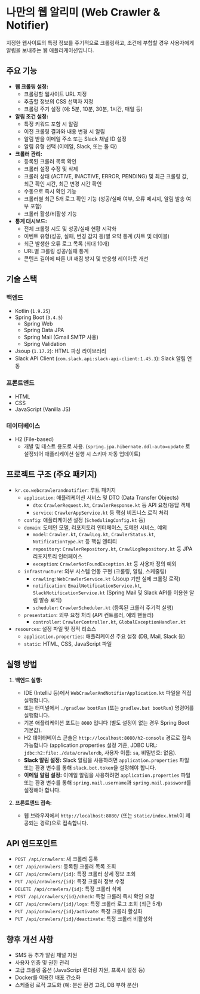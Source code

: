 # 나만의 웹 알리미 (Web Crawler & Notifier)

지정한 웹사이트의 특정 정보를 주기적으로 크롤링하고, 조건에 부합할 경우 사용자에게 알림을 보내주는 웹 애플리케이션입니다.

## 주요 기능

* **웹 크롤링 설정:**
    * 크롤링할 웹사이트 URL 지정
    * 추출할 정보의 CSS 선택자 지정
    * 크롤링 주기 설정 (예: 5분, 10분, 30분, 1시간, 매일 등)
* **알림 조건 설정:**
    * 특정 키워드 포함 시 알림
    * 이전 크롤링 결과와 내용 변경 시 알림
    * 알림 받을 이메일 주소 또는 Slack 채널 ID 설정
    * 알림 유형 선택 (이메일, Slack, 또는 둘 다)
* **크롤러 관리:**
    * 등록된 크롤러 목록 확인
    * 크롤러 설정 수정 및 삭제
    * 크롤러 상태 (ACTIVE, INACTIVE, ERROR, PENDING) 및 최근 크롤링 값, 최근 확인 시간, 최근 변경 시간 확인
    * 수동으로 즉시 확인 기능
    * 크롤러별 최근 5개 로그 확인 기능 (성공/실패 여부, 오류 메시지, 알림 발송 여부 포함)
    * 크롤러 활성/비활성 기능
* **통계 대시보드:**
    * 전체 크롤링 시도 및 성공/실패 현황 시각화
    * 이벤트 유형(성공, 실패, 변경 감지 등)별 요약 통계 (차트 및 테이블)
    * 최근 발생한 오류 로그 목록 (최대 10개)
    * URL별 크롤링 성공/실패 통계
    * 콘텐츠 길이에 따른 UI 깨짐 방지 및 반응형 레이아웃 개선

## 기술 스택

### 백엔드
* Kotlin (`1.9.25`)
* Spring Boot (`3.4.5`)
    * Spring Web
    * Spring Data JPA
    * Spring Mail (Gmail SMTP 사용)
    * Spring Validation
* Jsoup (`1.17.2`): HTML 파싱 라이브러리
* Slack API Client (`com.slack.api:slack-api-client:1.45.3`): Slack 알림 연동

### 프론트엔드
* HTML
* CSS
* JavaScript (Vanilla JS)

### 데이터베이스
* H2 (File-based)
    * 개발 및 테스트 용도로 사용. (`spring.jpa.hibernate.ddl-auto=update` 로 설정되어 애플리케이션 실행 시 스키마 자동 업데이트)

## 프로젝트 구조 (주요 패키지)

* `kr.co.webcrawlerandnotifier`: 루트 패키지
    * `application`: 애플리케이션 서비스 및 DTO (Data Transfer Objects)
        * `dto`: `CrawlerRequest.kt`, `CrawlerResponse.kt` 등 API 요청/응답 객체
        * `service`: `CrawlerAppService.kt` 등 핵심 비즈니스 로직 처리
    * `config`: 애플리케이션 설정 (`SchedulingConfig.kt` 등)
    * `domain`: 도메인 모델, 리포지토리 인터페이스, 도메인 서비스, 예외
        * `model`: `Crawler.kt`, `CrawlLog.kt`, `CrawlerStatus.kt`, `NotificationType.kt` 등 핵심 엔티티
        * `repository`: `CrawlerRepository.kt`, `CrawlLogRepository.kt` 등 JPA 리포지토리 인터페이스
        * `exception`: `CrawlerNotFoundException.kt` 등 사용자 정의 예외
    * `infrastructure`: 외부 시스템 연동 구현 (크롤링, 알림, 스케줄링)
        * `crawling`: `WebCrawlerService.kt` (Jsoup 기반 실제 크롤링 로직)
        * `notification`: `EmailNotificationService.kt`, `SlackNotificationService.kt` (Spring Mail 및 Slack API를 이용한 알림 발송 로직)
        * `scheduler`: `CrawlerScheduler.kt` (등록된 크롤러 주기적 실행)
    * `presentation`: 외부 요청 처리 (API 컨트롤러, 예외 핸들러)
        * `controller`: `CrawlerController.kt`, `GlobalExceptionHandler.kt`
* `resources`: 설정 파일 및 정적 리소스
    * `application.properties`: 애플리케이션 주요 설정 (DB, Mail, Slack 등)
    * `static`: HTML, CSS, JavaScript 파일

## 실행 방법

1.  **백엔드 실행:**
    * IDE (IntelliJ 등)에서 `WebCrawlerAndNotifierApplication.kt` 파일을 직접 실행합니다.
    * 또는 터미널에서 `./gradlew bootRun` (또는 `gradlew.bat bootRun`) 명령어를 실행합니다.
    * 기본 애플리케이션 포트는 `8080` 입니다 (별도 설정이 없는 경우 Spring Boot 기본값).
    * H2 데이터베이스 콘솔은 `http://localhost:8080/h2-console` 경로로 접속 가능합니다 (application.properties 설정 기준, JDBC URL: `jdbc:h2:file:./data/crawlerdb`, 사용자 이름: `sa`, 비밀번호: 없음).
    * **Slack 알림 설정:** Slack 알림을 사용하려면 `application.properties` 파일 또는 환경 변수를 통해 `slack.bot.token`을 설정해야 합니다.
    * **이메일 알림 설정:** 이메일 알림을 사용하려면 `application.properties` 파일 또는 환경 변수를 통해 `spring.mail.username`과 `spring.mail.password`를 설정해야 합니다.

2.  **프론트엔드 접속:**
    * 웹 브라우저에서 `http://localhost:8080/` (또는 `static/index.html`이 제공되는 경로)으로 접속합니다.

## API 엔드포인트

* `POST /api/crawlers`: 새 크롤러 등록
* `GET /api/crawlers`: 등록된 크롤러 목록 조회
* `GET /api/crawlers/{id}`: 특정 크롤러 상세 정보 조회
* `PUT /api/crawlers/{id}`: 특정 크롤러 정보 수정
* `DELETE /api/crawlers/{id}`: 특정 크롤러 삭제
* `POST /api/crawlers/{id}/check`: 특정 크롤러 즉시 확인 요청
* `GET /api/crawlers/{id}/logs`: 특정 크롤러 로그 조회 (최근 5개)
* `PUT /api/crawlers/{id}/activate`: 특정 크롤러 활성화
* `PUT /api/crawlers/{id}/deactivate`: 특정 크롤러 비활성화

## 향후 개선 사항

* SMS 등 추가 알림 채널 지원
* 사용자 인증 및 권한 관리
* 고급 크롤링 옵션 (JavaScript 렌더링 지원, 프록시 설정 등)
* Docker를 이용한 배포 간소화
* 스케줄링 로직 고도화 (예: 분산 환경 고려, DB 부하 분산)